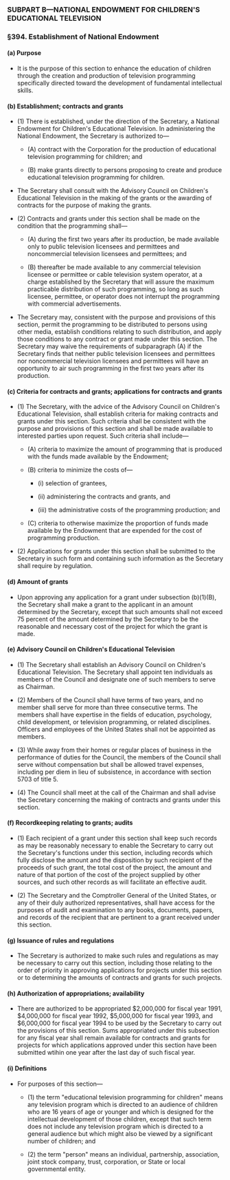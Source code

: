 ### SUBPART B—NATIONAL ENDOWMENT FOR CHILDREN'S EDUCATIONAL TELEVISION

### §394. Establishment of National Endowment
#### (a) Purpose
* It is the purpose of this section to enhance the education of children through the creation and production of television programming specifically directed toward the development of fundamental intellectual skills.

#### (b) Establishment; contracts and grants
* (1) There is established, under the direction of the Secretary, a National Endowment for Children's Educational Television. In administering the National Endowment, the Secretary is authorized to—

  * (A) contract with the Corporation for the production of educational television programming for children; and

  * (B) make grants directly to persons proposing to create and produce educational television programming for children.


* The Secretary shall consult with the Advisory Council on Children's Educational Television in the making of the grants or the awarding of contracts for the purpose of making the grants.

* (2) Contracts and grants under this section shall be made on the condition that the programming shall—

  * (A) during the first two years after its production, be made available only to public television licensees and permittees and noncommercial television licensees and permittees; and

  * (B) thereafter be made available to any commercial television licensee or permittee or cable television system operator, at a charge established by the Secretary that will assure the maximum practicable distribution of such programming, so long as such licensee, permittee, or operator does not interrupt the programming with commercial advertisements.


* The Secretary may, consistent with the purpose and provisions of this section, permit the programming to be distributed to persons using other media, establish conditions relating to such distribution, and apply those conditions to any contract or grant made under this section. The Secretary may waive the requirements of subparagraph (A) if the Secretary finds that neither public television licensees and permittees nor noncommercial television licensees and permittees will have an opportunity to air such programming in the first two years after its production.

#### (c) Criteria for contracts and grants; applications for contracts and grants
* (1) The Secretary, with the advice of the Advisory Council on Children's Educational Television, shall establish criteria for making contracts and grants under this section. Such criteria shall be consistent with the purpose and provisions of this section and shall be made available to interested parties upon request. Such criteria shall include—

  * (A) criteria to maximize the amount of programming that is produced with the funds made available by the Endowment;

  * (B) criteria to minimize the costs of—

    * (i) selection of grantees,

    * (ii) administering the contracts and grants, and

    * (iii) the administrative costs of the programming production; and


  * (C) criteria to otherwise maximize the proportion of funds made available by the Endowment that are expended for the cost of programming production.


* (2) Applications for grants under this section shall be submitted to the Secretary in such form and containing such information as the Secretary shall require by regulation.

#### (d) Amount of grants
* Upon approving any application for a grant under subsection (b)(1)(B), the Secretary shall make a grant to the applicant in an amount determined by the Secretary, except that such amounts shall not exceed 75 percent of the amount determined by the Secretary to be the reasonable and necessary cost of the project for which the grant is made.

#### (e) Advisory Council on Children's Educational Television
* (1) The Secretary shall establish an Advisory Council on Children's Educational Television. The Secretary shall appoint ten individuals as members of the Council and designate one of such members to serve as Chairman.

* (2) Members of the Council shall have terms of two years, and no member shall serve for more than three consecutive terms. The members shall have expertise in the fields of education, psychology, child development, or television programming, or related disciplines. Officers and employees of the United States shall not be appointed as members.

* (3) While away from their homes or regular places of business in the performance of duties for the Council, the members of the Council shall serve without compensation but shall be allowed travel expenses, including per diem in lieu of subsistence, in accordance with section 5703 of title 5.

* (4) The Council shall meet at the call of the Chairman and shall advise the Secretary concerning the making of contracts and grants under this section.

#### (f) Recordkeeping relating to grants; audits
* (1) Each recipient of a grant under this section shall keep such records as may be reasonably necessary to enable the Secretary to carry out the Secretary's functions under this section, including records which fully disclose the amount and the disposition by such recipient of the proceeds of such grant, the total cost of the project, the amount and nature of that portion of the cost of the project supplied by other sources, and such other records as will facilitate an effective audit.

* (2) The Secretary and the Comptroller General of the United States, or any of their duly authorized representatives, shall have access for the purposes of audit and examination to any books, documents, papers, and records of the recipient that are pertinent to a grant received under this section.

#### (g) Issuance of rules and regulations
* The Secretary is authorized to make such rules and regulations as may be necessary to carry out this section, including those relating to the order of priority in approving applications for projects under this section or to determining the amounts of contracts and grants for such projects.

#### (h) Authorization of appropriations; availability
* There are authorized to be appropriated $2,000,000 for fiscal year 1991, $4,000,000 for fiscal year 1992, $5,000,000 for fiscal year 1993, and $6,000,000 for fiscal year 1994 to be used by the Secretary to carry out the provisions of this section. Sums appropriated under this subsection for any fiscal year shall remain available for contracts and grants for projects for which applications approved under this section have been submitted wtihin one year after the last day of such fiscal year.

#### (i) Definitions
* For purposes of this section—

  * (1) the term "educational television programming for children" means any television program which is directed to an audience of children who are 16 years of age or younger and which is designed for the intellectual development of those children, except that such term does not include any television program which is directed to a general audience but which might also be viewed by a significant number of children; and

  * (2) the term "person" means an individual, partnership, association, joint stock company, trust, corporation, or State or local governmental entity.